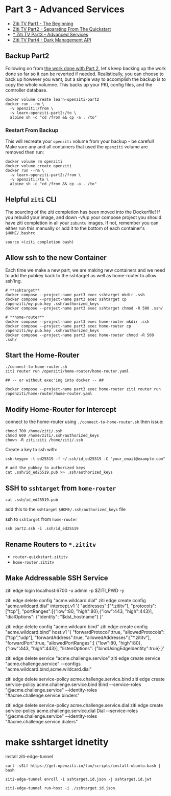 # Part 3 - Advanced Services

* [Ziti TV Part1 - The Beginning](https://www.youtube.com/live/93QZQWdblPU?si=MASCdTOauBIsRQAj)
* [Ziti TV Part2 - Separating From The Quickstart](https://www.youtube.com/live/AqLyqgNP3Qk?si=1t5nj64-Uvc6vaYq)
* [* Ziti TV Part3 - Advanced Services](https://www.youtube.com/live/AqLyqgNP3Qk?si=1t5nj64-Uvc6vaYq)
* [Ziti TV Part4 - Dark Management API](https://www.youtube.com/live/AqLyqgNP3Qk?si=1t5nj64-Uvc6vaYq)

## Backup Part2

Following on from [the work done with Part 2](../part2-adding-a-second-router/README.md), let's keep
backing up the work done so far so it can be reverted if needed. Realistically, you can choose to back up
however you want, but a simple way to accomplish the backup is to copy the whole volumne. This backs up
your PKI, config files, and the controller database.

```
docker volume create learn-openziti-part2
docker run --rm \
  -v openziti:/from \
  -v learn-openziti-part2:/to \
  alpine sh -c "cd /from && cp -a . /to"
```

### Restart From Backup

This will recreate your `openziti` volume from your backup - be careful! Make sure any and all containers that used
the `openziti` volume are removed then run:
```
docker volume rm openziti
docker volume create openziti
docker run --rm \
  -v learn-openziti-part2:/from \
  -v openziti:/to \
  alpine sh -c "cd /from && cp -a . /to"
```

## Helpful `ziti` CLI 

The sourcing of the ziti completion has been moved into the Dockerfile! If you rebuild your image, and down -v/up
your compose project you should have ziti <tab> completion in all your `zubuntu` images. If not, remember you can
either run this manually or add it to the bottom of each container's `$HOME/.bashrc`
```
source <(ziti completion bash)
```

## Allow ssh to the new Container
Each time we make a new part, we are making new containers and we need to add the pubkey back to the sshtarget 
as well as home-router to allow ssh'ing.

```
# **sshtarget**
docker compose --project-name part3 exec sshtarget mkdir .ssh
docker compose --project-name part3 exec sshtarget cp /openziti/my.pub.key .ssh/authorized_keys
docker compose --project-name part3 exec sshtarget chmod -R 500 .ssh/

# **home-router**
docker compose --project-name part3 exec home-router mkdir .ssh
docker compose --project-name part3 exec home-router cp /openziti/my.pub.key .ssh/authorized_keys
docker compose --project-name part3 exec home-router chmod -R 500 .ssh/
```

## Start the Home-Router
```
./connect-to-home-router.sh
ziti router run /openziti/home-router/home-router.yaml

## -- or without exec'ing into docker -- ##

docker compose --project-name part3 exec home-router ziti router run /openziti/home-router/home-router.yaml
```

## Modify Home-Router for Intercept

connect to the home-router using `./connect-to-home-router.sh` then issue:
```
chmod 700 /home/ziti/.ssh
chmod 600 /home/ziti/.ssh/authorized_keys
chown -R ziti:ziti /home/ziti/.ssh
```

Create a key to ssh with:
```
ssh-keygen -t ed25519 -f ~/.ssh/id_ed25519 -C "your_email@example.com"

# add the pubkey to authorized keys
cat .ssh/id_ed25519.pub >> .ssh/authorized_keys
```

## SSH to `sshtarget` from `home-router`

```
cat .ssh/id_ed25519.pub
```

add this to the `sshtarget` `$HOME/.ssh/authorized_keys` file

ssh to `sshtarget` from `home-router`
```
ssh part2.ssh -i .ssh/id_ed25519
```

## Rename Routers to `*.zititv`

* `router-quickstart.zititv`
* `home-router.zititv`

## Make Addressable SSH Service



ziti edge login localhost:6700 -u admin -p $ZITI_PWD -y

ziti edge delete config "acme.wildcard.dial"
ziti edge create config "acme.wildcard.dial" intercept.v1 '{
    "addresses":["*.zititv"],
    "protocols":["tcp"],
    "portRanges":[{"low":80, "high":80},{"low":443, "high":443}],
    "dialOptions": {"identity": "$dst_hostname"}
}'

ziti edge delete config "acme.wildcard.bind"
ziti edge create config "acme.wildcard.bind" host.v1      '{
    "forwardProtocol":true,
    "allowedProtocols":["tcp","udp"],
    "forwardAddress":true,
    "allowedAddresses":["*.zititv"],
    "forwardPort":true,
    "allowedPortRanges":[ {"low":80, "high":80},{"low":443, "high":443}],
    "listenOptions": {"bindUsingEdgeIdentity":true}
}'

ziti edge delete service "acme.challenge.service"
ziti edge create service "acme.challenge.service" --configs "acme.wildcard.bind,acme.wildcard.dial"

ziti edge delete service-policy acme.challenge.service.bind
ziti edge create service-policy acme.challenge.service.bind Bind --service-roles "@acme.challenge.service" --identity-roles "#acme.challenge.service.binders"

ziti edge delete service-policy acme.challenge.service.dial
ziti edge create service-policy acme.challenge.service.dial Dial --service-roles "@acme.challenge.service" --identity-roles "#acme.challenge.service.dialers"



# make sshtarget idnetity

install ziti-edge-tunnel
```
curl -sSLf https://get.openziti.io/tun/scripts/install-ubuntu.bash | bash

ziti-edge-tunnel enroll -i sshtarget.id.json -j sshtarget.id.jwt

ziti-edge-tunnel run-host -i ./sshtarget.id.json
```













